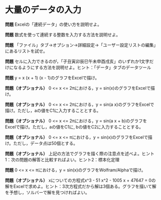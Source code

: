 # 大量のデータの入力

**問題** Excelの「連続データ」の使い方を説明せよ。

**問題** 数式を使って連続する整数を入力する方法を説明せよ。

**問題** 「ファイル」タブ→オプション→詳細設定→「ユーザー設定リストの編集」にあるリストを試せ。

**問題** セルに入力できるのが，「子丑寅卯辰巳午未申酉戌亥」のいずれか1文字だけになるようにする方法を説明せよ。ヒント：「データ」タブのデータツール

**問題** y = x (x + 1) (x - 1)のグラフをExcelで描け。

**問題（オプショナル）** 0 <= x <= 2πにおける，y = sin(x)のグラフをExcelで描け。

**問題（オプショナル）** 0 <= x <= 2πにおける，y = sin(a x)のグラフをExcelで描け。ただし，aの値をC1に入力することとする。

**問題（オプショナル）** 0 <= x <= 2πにおける，y = sin(a x + b)のグラフをExcelで描け。ただし，aの値をC1に, bの値をC2に入力することとする。

**問題（オプショナル）** 0 <= x <= πにおける，y = sin(x)のグラフをExcelで描け。ただし，データ点は50個とする。

**問題（オプショナル）** 上記の方法でグラフを描く際の注意点を述べよ。ヒント1：次の問題の解答と比較すればよい。ヒント2：標本化定理

**問題** 0 <= x <= πにおける，y = sin(x)のグラフをWolfram/Alphaで描け。

**問題（オプショナル）** xについての方程式x^3 - 51 x^2 - 1005 x + 47647 = 0の解をExcelで求めよ。ヒント：3次方程式だから解は3個ある。グラフを描いて解を予想し，ソルバーで解を見つければよい。

